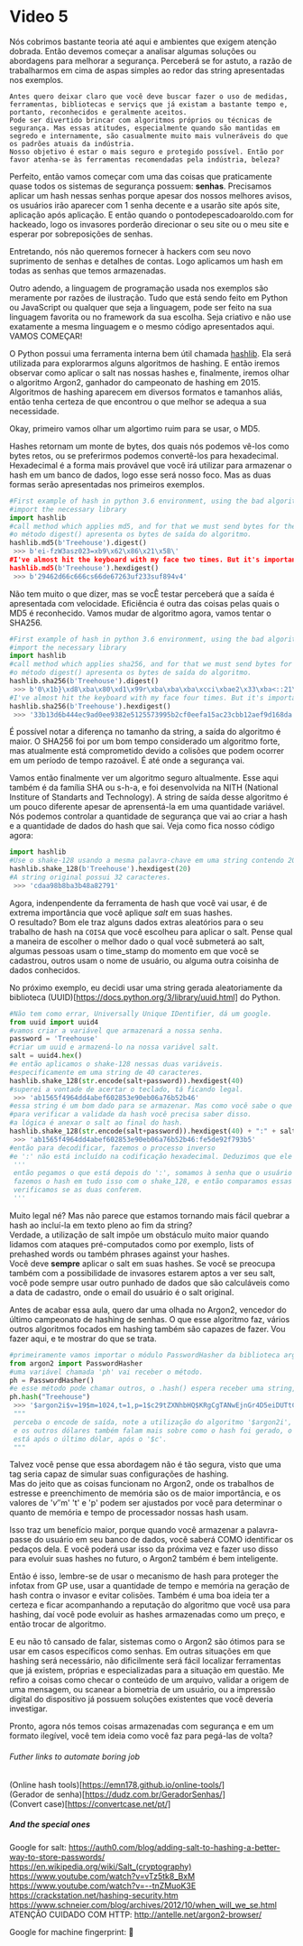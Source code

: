 # Video 5
Nós cobrimos bastante teoria até aqui e ambientes que exigem atenção dobrada. Então devemos começar a analisar algumas soluções ou abordagens para melhorar a segurança. Perceberá se for astuto, a razão de trabalharmos em cima de aspas simples ao redor das string apresentadas nos exemplos.   

```
Antes quero deixar claro que você deve buscar fazer o uso de medidas, ferramentas, bibliotecas e serviçs que já existam a bastante tempo e, portanto, reconhecidos e geralmente aceitos. 
Pode ser divertido brincar com algoritmos próprios ou técnicas de segurança. Mas essas atitudes, especialmente quando são mantidas em segredo e internamente, são casualmente muito mais vulneráveis do que os padrões atuais da indústria. 
Nosso objetivo é estar o mais seguro e protegido possível. Então por favor atenha-se às ferramentas recomendadas pela indústria, beleza?
```
  
Perfeito, então vamos começar com uma das coisas que praticamente quase todos os sistemas de segurança possuem: __senhas__. 
Precisamos aplicar um hash nessas senhas porque apesar dos nossos melhores avisos, os usuários irão aparecer com 1 senha decente e a usarão site após site, aplicação após aplicação.
E então quando o pontodepescadoaroldo.com for hackeado, logo os invasores porderão direcionar o seu site ou o meu site e esperar por sobreposições de senhas.   

Entretando, nós não queremos fornecer à hackers com seu novo suprimento de senhas e detalhes de contas. Logo aplicamos um hash em todas as senhas que temos armazenadas.  

Outro adendo, a linguagem de programação usada nos exemplos são meramente por razões de ilustração. Tudo que está sendo feito em Python ou JavaScript ou qualquer que seja a linguagem, pode ser feito na sua linguagem favorita ou no framework da sua escolha. Seja criativo e não use exatamente a mesma linguagem e o mesmo código apresentados aqui. VAMOS COMEÇAR!   

O Python possui uma ferramenta interna bem útil chamada [hashlib](https://docs.python.org/3/library/hashlib.html). Ela será utilizada para explorarmos alguns algoritmos de hashing. E então iremos observar como aplicar o salt nas nossas hashes e, finalmente, iremos olhar o algoritmo Argon2, ganhador do campeonato de hashing em 2015. Algoritmos de hashing aparecem em diversos formatos e tamanhos aliás, então tenha certeza de que encontrou o que melhor se adequa a sua necessidade.  

Okay, primeiro vamos olhar um algortimo ruim para se usar, o MD5.  

Hashes retornam um monte de bytes, dos quais nós podemos vê-los como bytes retos, ou se preferirmos podemos convertê-los para hexadecimal.   
Hexadecimal é a forma mais provável que você irá utilizar para armazenar o hash em um banco de dados, logo esse será nosso foco. Mas as duas formas serão apresentadas nos primeiros exemplos.  

```python
#First example of hash in python 3.6 environment, using the bad algorithm MD5.
#import the necessary library
import hashlib
#call method which applies md5, and for that we must send bytes for the word Treehouse.
#o método digest() apresenta os bytes de saída do algoritmo.
hashlib.md5(b'Treehouse').digest()
 >>> b'ei-fzW3asz023=xb9\x62\x86\x21\x5B\'
#I've almost hit the keyboard with my face two times. But it's important have an idea about how the MD5 output looks like.
hashlib.md5(b'Treehouse').hexdigest()
 >>> b'29462d66c666cs66de67263uf233suf894v4'
```   

Não tem muito o que dizer, mas se vocÊ testar perceberá que a saída é apresentada com velocidade. Eficiência é outra das coisas pelas quais o MD5 é reconhecido. Vamos mudar de algoritmo agora, vamos tentar o SHA256.  

```python
#First example of hash in python 3.6 environment, using the bad algorithm MD5.
#import the necessary library
import hashlib
#call method which applies sha256, and for that we must send bytes for the word Treehouse.
#o método digest() apresenta os bytes de saída do algoritmo.
hashlib.sha256(b'Treehouse').digest()
 >>> b'0\x1b}\xd8\xba\x80\xd1\x99r\xba\xba\xba\xcci\xbae2\x33\xba<::21\xxx2\xccn\x29\abs\xoa\xpl\xvx\xba\xff\xba\xba\xba\xba\xba\xz?a\xba\xbr5\x21'
#I've almost hit the keyboard with my face four times. But it's important have an idea about how the SHA256 output looks like.
hashlib.sha256(b'Treehouse').hexdigest()
 >>> '33b13d6b444ec9ad0ee9382e5125573995b2cf0eefa15ac23cbb12aef9d168da'
```   
É possível notar a diferença no tamanho da string, a saída do algoritmo é maior. O SHA256 foi por um bom tempo considerado um algoritmo forte, mas atualmente está comprometido devido a colisões que podem ocorrer em um período de tempo razoável. É até onde a segurança vai.   

Vamos então finalmente ver um algoritmo seguro altualmente. Esse aqui também é da família SHA ou s-h-a, e foi desenvolvida na NITH (National Institure of Standarts and Technology). A string de saída desse algoritmo é um pouco diferente apesar de aprensentá-la em uma quantidade variável.
Nós podemos controlar a quantidade de segurança que vai ao criar a hash e a quantidade de dados do hash que sai. Veja como fica nosso código agora:  
```python
import hashlib
#Use o shake-128 usando a mesma palavra-chave em uma string contendo 20 caracteres.
hashlib.shake_128(b'Treehouse').hexdigest(20)
#A string original possui 32 caracteres.
 >>> 'cdaa98b8ba3b48a82791'
```   

Agora, indenpendente da ferramenta de hash que você vai usar, é de extrema importância que você aplique *salt* em suas hashes.  
O resultado? Bom ele traz alguns dados extras aleatórios para o seu trabalho de hash na `COISA` que você escolheu para aplicar o salt. 
Pense qual a maneira de escolher o melhor dado o qual você submeterá ao salt, algumas pessoas usam o time_stamp do momento em que você se cadastrou, outros usam o nome de usuário, ou alguma outra coisinha de dados conhecidos.  

No próximo exemplo, eu decidi usar uma string gerada aleatoriamente da biblioteca (UUID)[https://docs.python.org/3/library/uuid.html] do Python.  

```python
#Não tem como errar, Universally Unique IDentifier, dá um google.
from uuid import uuid4
#vamos criar a variável que armazenará a nossa senha.
password = 'Treehouse'
#criar um uuid e armazená-lo na nossa variável salt.
salt = uuid4.hex()
#e então aplicamos o shake-128 nessas duas variáveis.
#especificamente em uma string de 40 caracteres.
hashlib.shake_128(str.encode(salt+password)).hexdigest(40)
#superei a vontade de acertar o teclado, tá ficando legal.
 >>> 'ab1565f4964dd4abef602853e90eb06a76b52b46'
#essa string é um bom dado para se armazenar. Mas como você sabe o que é a senha e o que é o salt?
#para verificar a validade da hash você precisa saber disso.
#a lógica é anexar o salt ao final do hash.
hashlib.shake_128(str.encode(salt+password)).hexdigest(40) + ":" + salt
 >>> 'ab1565f4964dd4abef602853e90eb06a76b52b46:fe5de92f793b5'
#então para decodificar, fazemos o processo inverso
#e ':' não está incluído na codificação hexadecimal. Deduzimos que ele não pertence ao hash da senha, e nem sequer ao salt.
 '''
 então pegamos o que está depois do ':', somamos à senha que o usuário nos forneceu,
 fazemos o hash em tudo isso com o shake_128, e então comparamos essas duas strings e
 verificamos se as duas conferem.
 '''
```   

Muito legal né? Mas não parece que estamos tornando mais fácil quebrar a hash ao incluí-la em texto pleno ao fim da string?  
Verdade, a utilização de salt impõe um obstáculo muito maior quando lidamos com ataques pré-computados como por exemplo, lists of prehashed words ou também phrases against your hashes.   
Você deve __sempre__ aplicar o salt em suas hashes. Se você se preocupa também com a possibilidade de invasores estarem aptos a ver seu salt, você pode sempre usar outro punhado de dados que são calculáveis como a data de cadastro, onde o email do usuário é o salt original.   

Antes de acabar essa aula, quero dar uma olhada no Argon2, vencedor do último campeonato de hashing de senhas. O que esse algoritmo faz, vários outros algoritmos focados em hashing também são capazes de fazer. Vou fazer aqui, e te mostrar do que se trata.  

```python
#primeiramente vamos importar o módulo PasswordHasher da biblioteca argon2.
from argon2 import PasswordHasher
#uma variável chamada 'ph' vai receber o método.
ph = PasswordHasher()
#e esse método pode chamar outros, o .hash() espera receber uma string, note as aspas duplas.
ph.hash("Treehouse")
 >>> '$argon2i$v=19$m=1024,t=1,p=1$c29tZXNhbHQ$KRgCgTANwEjnGr4D5eiDUTtCEigBjE80DmYo8v+mi3c'
 """
 perceba o encode de saída, note a utilização do algoritmo '$argon2i', 
 e os outros dólares também falam mais sobre como o hash foi gerado, o hash por sinal
 está após o último dólar, após o '$c'.
 """ 
```   
Talvez você pense que essa abordagem não é tão segura, visto que uma tag seria capaz de simular suas configurações de hashing.  
Mas do jeito que as coisas funcionam no Argon2, onde os trabalhos de estresse e preenchimento de memória são os de maior importância, e os valores de '$v' '$m' 't' e 'p' podem ser ajustados por você para determinar o quanto de memória e tempo de processador nossas hash usam.  

Isso traz um benefício maior, porque quando você armazenar a palavra-passe do usuário em seu banco de dados, você saberá COMO identificar os pedaços dela. E você poderá usar isso da próxima vez e fazer uso disso para evoluir suas hashes no futuro, o Argon2 também é bem inteligente.  

Então é isso, lembre-se de usar o mecanismo de hash para proteger the infotax from GP use, usar a quantidade de tempo e memória na geração de hash contra o invasor e evitar colisões. Também é uma boa ideia ter a certeza e ficar acompanhando a reputação do algoritmo que você usa para hashing, daí você pode evoluir as hashes armazenadas como um preço, e então trocar de algoritmo.  

E eu não tô cansado de falar, sistemas como o Argon2 são ótimos para se usar em casos específicos como senhas. Em outras situações em que hashing será necessário, não dificilmente será fácil localizar ferramentas que já existem, próprias e especializadas para a situação em questão. Me refiro a coisas como checar o conteúdo de um arquivo, validar a origem de uma mensagem, ou scanear a biometria de um usuário, ou a impressão digital do dispositivo já possuem soluções existentes que você deveria investigar.  

Pronto, agora nós temos coisas armazenadas com segurança e em um formato ilegível, você tem ideia como você faz para pegá-las de volta?

###### Futher links to automate boring job
(Online hash tools)[https://emn178.github.io/online-tools/]  
(Gerador de senha)[https://dudz.com.br/GeradorSenhas/]  
(Convert case)[https://convertcase.net/pt/]  

##### And the special ones
Google for salt:
https://auth0.com/blog/adding-salt-to-hashing-a-better-way-to-store-passwords/  
https://en.wikipedia.org/wiki/Salt_(cryptography)  
https://www.youtube.com/watch?v=vTz5tk8_BxM  
https://www.youtube.com/watch?v=--tnZMuoK3E  
https://crackstation.net/hashing-security.htm
https://www.schneier.com/blog/archives/2012/10/when_will_we_se.html
ATENÇÂO CUIDADO COM HTTP: http://antelle.net/argon2-browser/

Google for machine fingerprint:
:sheep:

